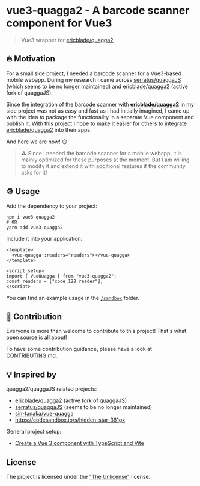 # vue3-quagga2 - A barcode scanner component for Vue3

> Vue3 wrapper for [ericblade/quagga2](https://github.com/ericblade/quagga2)

## 🔥 Motivation

For a small side project, I needed a barcode scanner for a Vue3-based mobile webapp. During my research I came across [serratus/quaggaJS](https://github.com/serratus/quaggaJS) (which seems to be no longer maintained) and [ericblade/quagga2](https://github.com/ericblade/quagga2) (active fork of quaggaJS).

Since the integration of the barcode scanner with **[ericblade/quagga2](https://github.com/ericblade/quagga2)** in my side project was not as easy and fast as I had initially imagined, I came up with the idea to package the functionality in a separate Vue component and publish it. With this project I hope to make it easier for others to integrate [ericblade/quagga2](https://github.com/ericblade/quagga2) into their apps.

And here we are now! 😉

> ⚠️ Since I needed the barcode scanner for a mobile webapp, it is mainly optimized for these purposes at the moment. But I am willing to modify it and extend it with additional features if the community asks for it!

## ⚙️ Usage

Add the dependency to your project:

```shell
npm i vue3-quagga2
# OR
yarn add vue3-quagga2
```

Include it into your application:

```vue
<template>
  <vue-quagga :readers="readers"></vue-quagga>
</template>

<script setup>
import { VueQuagga } from "vue3-quagga2";
const readers = ["code_128_reader"];
</script>
```

You can find an example usage in the [`/sandbox`](./sandbox/) folder.

## 🤝 Contribution

Everyone is more than welcome to contribute to this project! That's what open source is all about!

To have some contribution guidance, please have a look at [CONTRIBUTING.md](CONTRIBUTING.md).

## 💡 Inspired by

quagga2/quaggaJS related projects:

- [ericblade/quagga2](https://github.com/ericblade/quagga2) (active fork of quaggaJS)
- [serratus/quaggaJS](https://github.com/serratus/quaggaJS) (seems to be no longer maintained)
- [sin-tanaka/vue-quagga](https://github.com/sin-tanaka/vue-quagga)
- <https://codesandbox.io/s/hidden-star-361gx>

General project setup:

- [Create a Vue 3 component with TypeScript and Vite](https://blog.totominc.io/blog/create-a-vue-3-component-with-typescript)

## License

The project is licensed under the ["The Unlicense"](./LICENSE) license.
